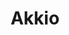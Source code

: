 ---
layout: aitool
title: Akkio 
siteurl: https://www.akkio.com/
image: assets/images/aitools/akkio.png
description: "Modern Business Runs on AI. Grow your business with data-driven decisions. Go from data to AI in 10
minutes — no code or data science skills required.<br>
Akkio has let us build and deploy predictive models with no code, in no time. We've used Akkio to improve the
performance of our internal processes: we can automate and improve decision making, saving time and improving results."
tags: [Programming, AI Tools]
category: Coding Assistant 
pricing: Free 
featured: false 
paidcustomer: false
---